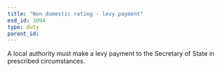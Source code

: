 ```yaml
---
title: "Non domestic rating - levy payment"
esd_id: 3094
type: duty
parent_id:  
---
```


A local authority must make a levy payment to the Secretary of State in prescribed circumstances.

